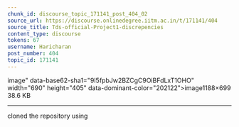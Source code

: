 ```yaml
---
chunk_id: discourse_topic_171141_post_404_02
source_url: https://discourse.onlinedegree.iitm.ac.in/t/171141/404
source_title: Tds-official-Project1-discrepencies
content_type: discourse
tokens: 67
username: Haricharan
post_number: 404
topic_id: 171141
---
```


image" data-base62-sha1="9I5fpbJw2BZCgC9OiBFdLxT1OHO" width="690" height="405" data-dominant-color="202122">image1188×699 38.6 KB

---

cloned the repository using
